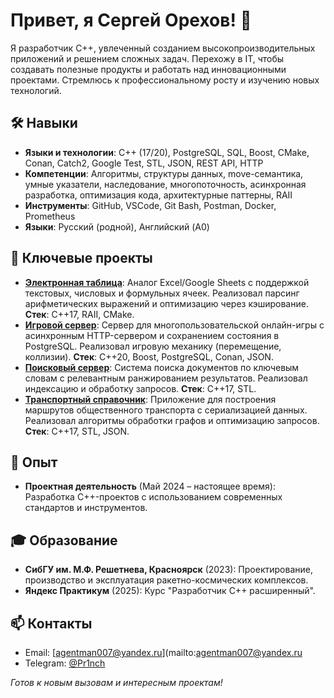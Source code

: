 # Привет, я Сергей Орехов! 👋

Я разработчик C++, увлеченный созданием высокопроизводительных приложений и решением сложных задач. Перехожу в IT, чтобы создавать полезные продукты и работать над инновационными проектами. Стремлюсь к профессиональному росту и изучению новых технологий.

## 🛠 Навыки
- **Языки и технологии**: C++ (17/20), PostgreSQL, SQL, Boost, CMake, Conan, Catch2, Google Test, STL, JSON, REST API, HTTP
- **Компетенции**: Алгоритмы, структуры данных, move-семантика, умные указатели, наследование, многопоточность, асинхронная разработка, оптимизация кода, архитектурные паттерны, RAII
- **Инструменты**: GitHub, VSCode, Git Bash, Postman, Docker, Prometheus
- **Языки**: Русский (родной), Английский (A0)

## 🌟 Ключевые проекты
- **[Электронная таблица](https://github.com/Pr1nch007/cpp-spreadsheet)**: Аналог Excel/Google Sheets с поддержкой текстовых, числовых и формульных ячеек. Реализовал парсинг арифметических выражений и оптимизацию через кэширование. **Стек**: C++17, RAII, CMake.
- **[Игровой сервер](https://github.com/Pr1nch007/Game-server-cpp)**: Сервер для многопользовательской онлайн-игры с асинхронным HTTP-сервером и сохранением состояния в PostgreSQL. Реализовал игровую механику (перемещение, коллизии). **Стек**: C++20, Boost, PostgreSQL, Conan, JSON.
- **[Поисковый сервер](https://github.com/Pr1nch007/cpp-search-server)**: Система поиска документов по ключевым словам с релевантным ранжированием результатов. Реализовал индексацию и обработку запросов. **Стек**: C++17, STL.
- **[Транспортный справочник](https://github.com/Pr1nch007/cpp-transport-catalogue)**: Приложение для построения маршрутов общественного транспорта с сериализацией данных. Реализовал алгоритмы обработки графов и оптимизацию запросов. **Стек**: C++17, STL, JSON.

## 💼 Опыт
- **Проектная деятельность** (Май 2024 – настоящее время): Разработка C++-проектов с использованием современных стандартов и инструментов.

## 🎓 Образование
- **СибГУ им. М.Ф. Решетнева, Красноярск** (2023): Проектирование, производство и эксплуатация ракетно-космических комплексов.
- **Яндекс Практикум** (2025): Курс "Разработчик C++ расширенный".

## 📫 Контакты
- Email: [agentman007@yandex.ru](mailto:agentman007@yandex.ru
- Telegram: [@Pr1nch](https://t.me/Pr1nch)

*Готов к новым вызовам и интересным проектам!*
